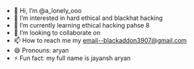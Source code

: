 - 👋 Hi, I’m @a_lonely_ooo
- 👀 I’m interested in hard ethical and blackhat hacking
- 🌱 I’m currently learning ethical hacking pahse 8
- 💞️ I’m looking to collaborate on 
- 📫 How to reach me my email--blackaddon3907@gmail.com
- 😄 Pronouns: aryan
- ⚡ Fun fact: my full name is jayansh aryan

<!---
Jayansh-HH-code/Jayansh-HH-code is a ✨ special ✨ repository because its `README.md` (this file) appears on your GitHub profile.
You can click the Preview link to take a look at your changes.
--->
